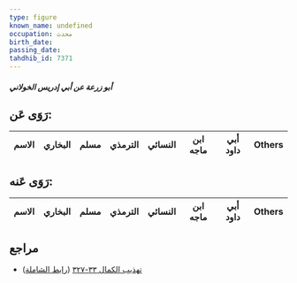 ```yaml
---
type: figure
known_name: undefined
occupation: محدث
birth_date:
passing_date:
tahdhib_id: 7371
---
```

##### أبو زرعة عن أبي إدريس الخولاني

## رَوَى عَن:
| الاسم | البخاري | مسلم | الترمذي | النسائي | ابن ماجه | أبي داود | Others |
| ----- | ------- | ---- | ------- | ------- | -------- | -------- | ------ |
## رَوَى عَنه:
| الاسم | البخاري | مسلم | الترمذي | النسائي | ابن ماجه | أبي داود | Others |
| ----- | ------- | ---- | ------- | ------- | -------- | -------- | ------ |
## مراجع
- [تهذيب الكمال ٣٣-٣٢٧](obsidian://open?vault=Tahdhib-al-Kamal&file=Figures/٧٣٧١-أبو%20زرعة%20عن%20أبي%20إدريس%20الخولاني) ([رابط الشاملة](https://shamela.ws/book/3722/17998))